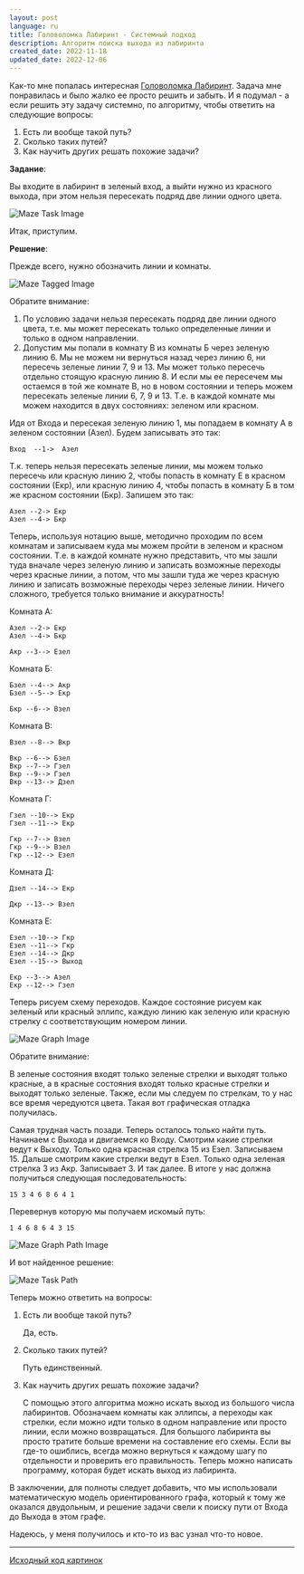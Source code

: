 ```yaml
---
layout: post
language: ru
title: Головоломка Лабиринт - Системный подход
description: Алгоритм поиска выхода из лабиринта
created_date: 2022-11-18
updated_date: 2022-12-06
---
```


Как-то мне попалась интересная
[Головоломка Лабиринт](https://www.youtube.com/watch?v=Z-bjzPv-pLg).
Задача мне понравилась и было жалко ее просто решить и забыть.
И я подумал - а если решить эту задачу системно, по алгоритму,
чтобы ответить на следующие вопросы:

1. Есть ли вообще такой путь?
2. Сколько таких путей?
3. Как научить других решать похожие задачи?

**Задание**:

Вы входите в лабиринт в зеленый вход, а выйти нужно из красного выхода,
при этом нельзя пересекать подряд две линии одного цвета.

![Maze Task Image](/assets/images/maze-systematic-approach/maze-task.png)

Итак, приступим.

**Решение**:

Прежде всего, нужно обозначить линии и комнаты.

![Maze Tagged Image](/assets/images/maze-systematic-approach/maze-tagged.png)

Обратите внимание:

1. По условию задачи нельзя пересекать подряд две линии одного цвета,
   т.е. мы может пересекать только определенные линии и только в одном
   направлении.
2. Допустим мы попали в комнату В из комнаты Б через зеленую линию 6.
   Мы не можем ни вернуться назад через линию 6, ни пересечь зеленые
   линии 7, 9 и 13. Мы может только пересечь отдельно стоящую красную линию 8.
   И если мы ее пересечем мы остаемся в той же комнате В, но в новом состоянии
   и теперь можем пересекать зеленые линии 6, 7, 9 и 13. Т.е. в каждой комнате
   мы можем находится в двух состояниях: зеленом или красном.

Идя от Входа и пересекая зеленую линию 1, мы попадаем в комнату А в зеленом
состоянии (Азел). Будем записывать это так:

```
Вход  --1->  Aзел
```

Т.к. теперь нельзя пересекать зеленые линии, мы можем только пересечь или
красную линию 2, чтобы попасть в комнату Е в красном состоянии (Екр), или
красную линию 4, чтобы попасть в комнату Б в том же красном состоянии (Бкр).
Запишем это так:

```
Aзел --2-> Eкр
Aзел --4-> Бкр
```

Теперь, используя нотацию выше, методично проходим по всем комнатам и записываем
куда мы можем пройти в зеленом и красном состоянии. Т.е. в каждой комнате нужно
представить, что мы зашли туда вначале через зеленую линию и записать возможные
переходы через красные линии, а потом, что мы зашли туда же через красную линию и
записать возможные переходы через зеленые линии. Ничего сложного, требуется
только внимание и аккуратность!

Комната А:

```
Aзел --2-> Eкр
Aзел --4-> Бкр
```

```
Акр --3--> Eзел
```

Комната Б:

```
Бзел --4--> Акр
Бзел --5--> Екр
```

```
Бкр --6--> Взел
```

Комната В:

```
Взел --8--> Вкр
```

```
Вкр --6--> Бзел
Вкр --7--> Гзел
Вкр --9--> Гзел
Вкр --13--> Дзел
```

Комната Г:

```
Гзел --10--> Екр
Гзел --11--> Екр
```

```
Гкр --7--> Взел
Гкр --9--> Взел
Гкр --12--> Езел
```

Комната Д:

```
Дзел --14--> Екр
```

```
Дкр --13--> Взел
```

Комната Е:

```
Езел --10--> Гкр
Езел --11--> Гкр
Езел --14--> Дкр
Езел --15--> Выход
```

```
Екр --3--> Азел
Екр --12--> Гзел
```

Теперь рисуем схему переходов. Каждое состояние рисуем как зеленый или красный
эллипс, каждую линию как зеленую или красную стрелку с соответствующим номером
линии.

![Maze Graph Image](/assets/images/maze-systematic-approach/maze-graph.png)

Обратите внимание:

В зеленые состояния входят только зеленые стрелки и выходят только красные, а
в красные состояния входят только красные стрелки и выходят только зеленые.
Также, если мы следуем по стрелкам, то у нас все время чередуются цвета.
Такая вот графическая отладка получилась.

Самая трудная часть позади. Теперь осталось только найти путь.
Начинаем с Выхода и двигаемся ко Входу.
Смотрим какие стрелки ведут к Выходу. Только одна красная стрелка 15 из Езел.
Записываем 15.
Дальше смотрим какие стрелки ведут в Езел. Только одна зеленая стрелка 3 из Акр.
Записывает 3.
И так далее.
В итоге у нас должна получиться следующая последовательность:

```
15 3 4 6 8 6 4 1
```

Перевернув которую мы получаем искомый путь:

```
1 4 6 8 6 4 3 15
```

![Maze Graph Path Image](/assets/images/maze-systematic-approach/maze-graph-path.png)

И вот найденное решение:

![Maze Task Path](/assets/images/maze-systematic-approach/maze-path.png)

Теперь можно ответить на вопросы:

1. Есть ли вообще такой путь?

   Да, есть.

2. Сколько таких путей?

   Путь единственный.

3. Как научить других решать похожие задачи?

   С помощью этого алгоритма можно искать выход из большого числа лабиринтов.
   Обозначаем комнаты как эллипсы, а переходы как стрелки, если можно идти
   только в одном направление или просто линии, если можно возвращаться. Для
   большого лабиринта вы просто тратите больше времени на составление его схемы.
   Если вы где-то ошиблись, всегда можно вернуться к каждому шагу по отдельности
   и проверить его правильность. Теперь можно написать программу, которая будет
   искать выход из лабиринта.

В заключении, для полноты следует добавить, что мы использовали математическую
модель ориентированного графа, который к тому же оказался двудольным, и решение
задачи свели к поиску пути от Входа до Выхода в этом графе.

Надеюсь, у меня получилось и кто-то из вас узнал что-то новое.

---

[Исходный код картинок](https://github.com/ten0s/blog-code/tree/main/maze-systematic-approach)

